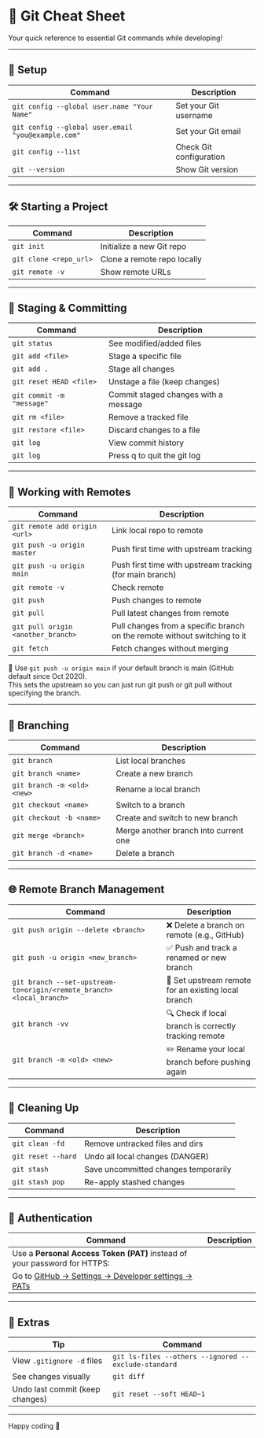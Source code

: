 # 🚀 Git Cheat Sheet

Your quick reference to essential Git commands while developing!

---

## 🔧 Setup

| Command | Description |
|--------|-------------|
| `git config --global user.name "Your Name"` | Set your Git username |
| `git config --global user.email "you@example.com"` | Set your Git email |
| `git config --list` | Check Git configuration |
| `git --version` | Show Git version |

---

## 🛠️ Starting a Project

| Command | Description |
|--------|-------------|
| `git init` | Initialize a new Git repo |
| `git clone <repo_url>` | Clone a remote repo locally |
| `git remote -v` | Show remote URLs |

---

## 📁 Staging & Committing

| Command | Description |
|--------|-------------|
| `git status` | See modified/added files |
| `git add <file>` | Stage a specific file |
| `git add .` | Stage all changes |
| `git reset HEAD <file>` | Unstage a file (keep changes) |
| `git commit -m "message"` | Commit staged changes with a message |
| `git rm <file>` | Remove a tracked file |
| `git restore <file>` | Discard changes to a file |
| `git log` | View commit history |
| `git log` | Press q to quit the git log | git log |

---

## 🔄 Working with Remotes

| Command                            | Description                                              |
|------------------------------------|----------------------------------------------------------|
| `git remote add origin <url>`      | Link local repo to remote                                |
| `git push -u origin master`        | Push first time with upstream tracking                   |
| `git push -u origin main`          | Push first time with upstream tracking (for main branch) |
| `git remote -v`                    | Check remote                                             |
| `git push`                         | Push changes to remote                                   |
| `git pull`                         | Pull latest changes from remote                          |
| `git pull origin <another_branch>` | Pull changes from a specific branch on the remote without switching to it  |
| `git fetch`                        | Fetch changes without merging                            |

📝 Use `git push -u origin main` if your default branch is main (GitHub default since Oct 2020).<br/>
This sets the upstream so you can just run git push or git pull without specifying the branch.

---

## 🌿 Branching

| Command | Description |
|--------|-------------|
| `git branch` | List local branches |
| `git branch <name>` | Create a new branch |
| `git branch -m <old> <new>` | Rename a local branch |
| `git checkout <name>` | Switch to a branch |
| `git checkout -b <name>` | Create and switch to new branch |
| `git merge <branch>` | Merge another branch into current one |
| `git branch -d <name>` | Delete a branch |


---

## 🌐 Remote Branch Management

| Command | Description |
|--------|-------------|
| `git push origin --delete <branch>` | ❌ Delete a branch on remote (e.g., GitHub) |
| `git push -u origin <new_branch>` | ✅ Push and track a renamed or new branch |
| `git branch --set-upstream-to=origin/<remote_branch> <local_branch>` | 🔄 Set upstream remote for an existing local branch |
| `git branch -vv` | 🔍 Check if local branch is correctly tracking remote |
| `git branch -m <old> <new>` | ✏️ Rename your local branch before pushing again |



---

## 🧹 Cleaning Up

| Command | Description |
|--------|-------------|
| `git clean -fd` | Remove untracked files and dirs |
| `git reset --hard` | Undo all local changes (DANGER) |
| `git stash` | Save uncommitted changes temporarily |
| `git stash pop` | Re-apply stashed changes |

---

## 🔐 Authentication

| Command | Description |
|--------|-------------|
| Use a **Personal Access Token (PAT)** instead of your password for HTTPS: |
| Go to [GitHub → Settings → Developer settings → PATs](https://github.com/settings/tokens) |

---

## 📎 Extras

| Tip                             | Command |
|---------------------------------|---------|
| View `.gitignore -d` files       | `git ls-files --others --ignored --exclude-standard` |
| See changes visually            | `git diff` |
| Undo last commit (keep changes) | `git reset --soft HEAD~1` |

---

Happy coding 🚀

